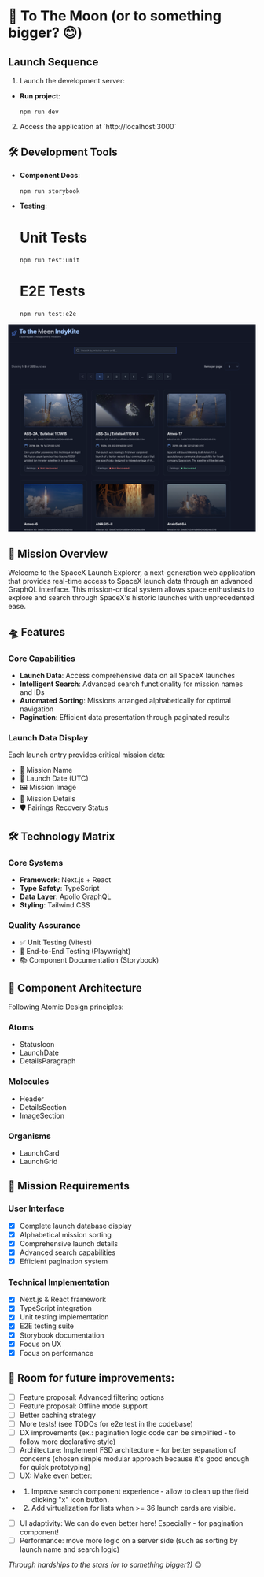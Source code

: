# 🚀 To The Moon (or to something bigger? 😊)

## Launch Sequence

1. Launch the development server:

- **Run project**:

  `npm run dev`


2. Access the application at \`http://localhost:3000\`

## 🛠️ Development Tools

- **Component Docs**:

  `npm run storybook`


- **Testing**:

  # Unit Tests
  `npm run test:unit`

  # E2E Tests
  `npm run test:e2e`

![UI](src/assets/image.png)

## 🌌 Mission Overview

Welcome to the SpaceX Launch Explorer, a next-generation web application that provides real-time access to SpaceX launch data through an advanced GraphQL interface. This mission-critical system allows space enthusiasts to explore and search through SpaceX's historic launches with unprecedented ease.

## 🛸 Features

### Core Capabilities
- **Launch Data**: Access comprehensive data on all SpaceX launches
- **Intelligent Search**: Advanced search functionality for mission names and IDs
- **Automated Sorting**: Missions arranged alphabetically for optimal navigation
- **Pagination**: Efficient data presentation through paginated results

### Launch Data Display
Each launch entry provides critical mission data:
- 🎯 Mission Name
- 📅 Launch Date (UTC)
- 🖼️ Mission Image
- 📝 Mission Details
- 🛡️ Fairings Recovery Status

## 🛠️ Technology Matrix

### Core Systems
- **Framework**: Next.js + React
- **Type Safety**: TypeScript
- **Data Layer**: Apollo GraphQL
- **Styling**: Tailwind CSS

### Quality Assurance
- ✅ Unit Testing (Vitest)
- 🔄 End-to-End Testing (Playwright)
- 📚 Component Documentation (Storybook)

## 🎨 Component Architecture

Following Atomic Design principles:

### Atoms
- StatusIcon
- LaunchDate
- DetailsParagraph

### Molecules
- Header
- DetailsSection
- ImageSection

### Organisms
- LaunchCard
- LaunchGrid

## 🌟 Mission Requirements

### User Interface
- [x] Complete launch database display
- [x] Alphabetical mission sorting
- [x] Comprehensive launch details
- [x] Advanced search capabilities
- [x] Efficient pagination system

### Technical Implementation
- [x] Next.js & React framework
- [x] TypeScript integration
- [x] Unit testing implementation
- [x] E2E testing suite
- [x] Storybook documentation
- [x] Focus on UX
- [x] Focus on performance

## 🔭 Room for future improvements:

- [ ] Feature proposal: Advanced filtering options
- [ ] Feature proposal: Offline mode support
- [ ] Better caching strategy
- [ ] More tests! (see TODOs for e2e test in the codebase)
- [ ] DX improvements (ex.: pagination logic code can be simplified - to follow more declarative style)
- [ ] Architecture: Implement FSD architecture - for better separation of concerns (chosen simple modular approach because it's good enough for quick prototyping)
- [ ] UX: Make even better:
- 1. Improve search component experience - allow to clean up the field clicking "x" icon button.
- 2. Add virtualization for lists when >= 36 launch cards are visible.
- [ ] UI adaptivity: We can do even better here! Especially - for pagination component!
- [ ] Performance: move more logic on a server side (such as sorting by launch name and search logic)

*Through hardships to the stars (or to something bigger?)* 😊